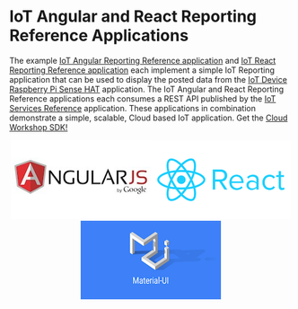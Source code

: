 **IoT Angular and React Reporting Reference Applications**
==================
The example [IoT Angular Reporting Reference application](https://github.com/markreha/cloudappAngular/blob/master/README.md) and [IoT React Reporting Reference application](https://github.com/markreha/cloudappReact/blob/master/README.md) each implement a simple IoT Reporting application that can be used to display the posted data from the [IoT Device Raspberry Pi Sense HAT](https://github.com/markreha/cloudpi/blob/master/README.md) application. The IoT Angular and React Reporting Reference applications each consumes a REST API published by the [IoT Services Reference](https://github.com/markreha/cloudservices/blob/master/README.md) application. These applications in combination  demonstrate a simple, scalable, Cloud based IoT application. Get the [Cloud Workshop SDK!](https://github.com/markreha/cloudworkshop/blob/master/README.md)

<p align="center">
<img src="Diagrams/logo5.jpg"/><img src="Diagrams/logo6.png" /><img src="Diagrams/logo7.png" /> 
</p>
